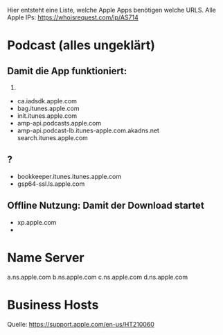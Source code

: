 Hier entsteht eine Liste, welche Apple Apps benötigen welche URLS.
Alle Apple IPs: https://whoisrequest.com/ip/AS714

# Podcast (alles ungeklärt)
## Damit die App funktioniert:
1. 
- ca.iadsdk.apple.com
- bag.itunes.apple.com
- init.itunes.apple.com
- amp-api.podcasts.apple.com
- amp-api.podcast-lb.itunes-apple.com.akadns.net
search.itunes.apple.com


## ?
- bookkeeper.itunes.itunes.apple.com
- gsp64-ssl.ls.apple.com

## Offline Nutzung: Damit der Download startet
- xp.apple.com
- 


# Name Server
a.ns.apple.com
b.ns.apple.com
c.ns.apple.com
d.ns.apple.com

# Business Hosts
Quelle: https://support.apple.com/en-us/HT210060
